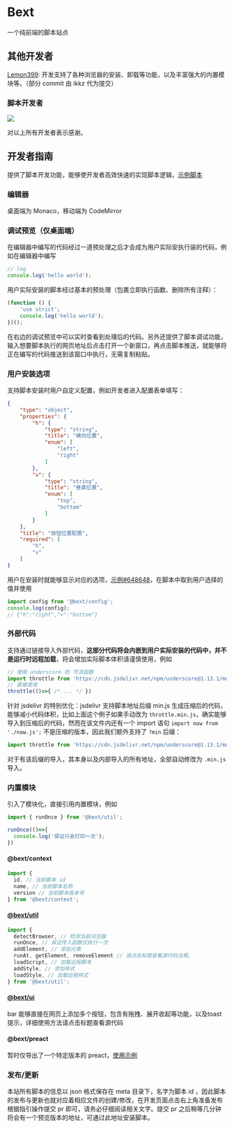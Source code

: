 # Bext

一个纯前端的脚本站点

## 其他开发者
[Lemon399](https://gitee.com/lemon399): 开发支持了各种浏览器的安装、卸载等功能，以及丰富强大的内置模块等。（部分 commit 由 ikkz 代为提交）

### 脚本开发者
<a href="https://github.com/ikkz/bext/graphs/contributors">
  <img src="https://contrib.rocks/image?repo=ikkz/bext" />
</a>

对以上所有开发者表示感谢。
## 开发者指南

提供了脚本开发功能，能够使开发者高效快速的实现脚本逻辑，[示例脚本](https://bext.ketra.fun/meta/example/review)

### 编辑器
桌面端为 Monaco，移动端为 CodeMirror

### 调试预览（仅桌面端）
在编辑器中编写的代码经过一道预处理之后才会成为用户实际安执行装的代码，例如在编辑器中编写
``` js
// log
console.log('hello world');
```
用户实际安装的脚本经过基本的预处理（包裹立即执行函数、删除所有注释）：
``` js
(function () {
	'use strict';
	console.log('hello world');
})();
```
在右边的调试预览中可以实时查看到处理后的代码。另外还提供了脚本调试功能，输入想要脚本执行的网页地址后点击打开一个新窗口，再点击脚本推送，就能够将正在编写的代码推送到该窗口中执行，无需复制粘贴。

### 用户安装选项

支持脚本安装时用户自定义配置，例如开发者进入配置表单填写：
``` json
{
    "type": "object",
    "properties": {
        "h": {
            "type": "string",
            "title": "横向位置",
            "enum": [
                "left",
                "right"
            ]
        },
        "v": {
            "type": "string",
            "title": "垂直位置",
            "enum": [
                "top",
                "bottom"
            ]
        }
    },
    "title": "按钮位置配置",
    "required": [
        "h",
        "v"
    ]
}
```
用户在安装时就能够显示对应的选项，[示例#648648](https://bext.ketra.fun/meta/648648)，在脚本中取到用户选择的值并使用
``` js
import config from '@bext/config';
console.log(config);
// {"h":"right","v":"bottom"}
```

### 外部代码
支持通过链接导入外部代码，**这部分代码将会内嵌到用户实际安装的代码中，并不是运行时远程加载**，将会增加实际脚本体积请谨慎使用，例如
``` js
// 使用 underscore 的 节流函数
import throttle from 'https://cdn.jsdelivr.net/npm/underscore@1.13.1/modules/throttle.js';
// 直接使用
throttle(()=>{ /* ... */ })
```
针对 jsdelivr 的特别优化：jsdelivr 支持脚本地址后缀 min.js 生成压缩后的代码，能够减小代码体积，比如上面这个例子如果手动改为 `throttle.min.js`，确实能够导入到压缩后的代码，然而在该文件内还有一个 import 语句 `import now from './now.js';` 不是压缩的版本，因此我们额外支持了 `?min` 后缀：
``` js
import throttle from 'https://cdn.jsdelivr.net/npm/underscore@1.13.1/modules/throttle.js?min';
```
对于有该后缀的导入，其本身以及内部导入的所有地址，全部自动修改为 `.min.js` 导入。

### 内置模块
引入了模块化，直接引用内置模块，例如
``` js
import { runOnce } from '@bext/util';

runOnce(()=>{
  console.log('保证只会打印一次');
})
```

#### @bext/context
``` js
import {
  id, // 当前脚本 id
  name, // 当前脚本名称
  version // 当前脚本版本号
} from '@bext/context';
```

#### [@bext/util](https://github.com/ikkz/bext/blob/master/src/lib/util.js)
``` js
import {
  detectBrowser, // 检测当前浏览器
  runOnce, // 保证传入函数仅执行一次
  addElement, // 添加元素
  runAt, getElement, removeElement // 请点击标题查看源代码注释,
  loadScript, // 加载远程脚本
  addStyle, // 添加样式
  loadStyle, // 加载远程样式
} from '@bext/util';
```

#### [@bext/ui](https://github.com/ikkz/bext/blob/master/src/lib/ui.js)
bar 能够直接在网页上添加多个按钮，包含有拖拽、展开收起等功能，以及toast 提示，详细使用方法请点击标题查看源代码

#### @bext/preact
暂时仅导出了一个特定版本的 preact，[使用示例](https://bext.ketra.fun/meta/648648/review)

### 发布/更新
本站所有脚本的信息以 json 格式保存在 meta 目录下，名字为脚本 id ，因此脚本的发布与更新也就对应着相应文件的创建/修改，在开发页面点击右上角准备发布根据指引操作提交 pr 即可，请务必仔细阅读相关文字。提交 pr 之后稍等几分钟将会有一个预览版本的地址，可通过此地址安装脚本。
